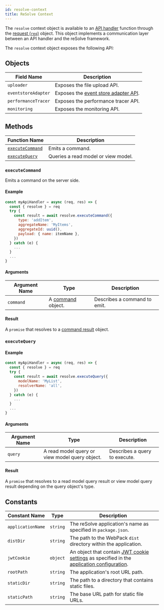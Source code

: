 ```yaml
---
id: resolve-context
title: ReSolve Context
---
```


The `resolve` context object is available to an [API handler](api-handler.md) function through the [request (`req`)](api-handler.md#request) object. This object implements a communication layer between an API handler and the reSolve framework.

The `resolve` context object exposes the following API:

## Objects

| Field Name          | Description                                                       |
| ------------------- | ----------------------------------------------------------------- |
| `uploader`          | Exposes the file upload API.                                      |
| `eventstoreAdapter` | Exposes the [event store adapter API](../event-store-adapter.md). |
| `performanceTracer` | Exposes the performance tracer API.                               |
| `monitoring`        | Exposes the monitoring API.                                       |

## Methods

| Function Name                       | Description                         |
| ----------------------------------- | ----------------------------------- |
| [`executeCommand`](#executecommand) | Emits a command.                    |
| [`executeQuery`](#executequery)     | Queries a read model or view model. |

### `executeCommand`

Emits a command on the server side.

#### Example

```js
const myApiHandler = async (req, res) => {
  const { resolve } = req
  try {
    const result = await resolve.executeCommand({
      type: 'addItem',
      aggregateName: 'MyItems',
      aggregateId: uuid(),
      payload: { name: itemName },
    })
  } catch (e) {
    ...
  }
  ...
}
```

#### Arguments

| Argument Name | Type                                              | Description                  |
| ------------- | ------------------------------------------------- | ---------------------------- |
| `command`     | A [command](../command.md#command-object) object. | Describes a command to emit. |

#### Result

A `promise` that resolves to a [command result](../command.md#command-result-object) object.

### `executeQuery`

#### Example

```js
const myApiHandler = async (req, res) => {
  const { resolve } = req
  try {
    const result = await resolve.executeQuery({
      modelName: 'MyList',
      resolverName: 'all',
    })
  } catch (e) {
    ...
  }
  ...
}
```

#### Arguments

| Argument Name | Type                                           | Description                   |
| ------------- | ---------------------------------------------- | ----------------------------- |
| `query `      | A read model query or view model query object. | Describes a query to execute. |

#### Result

A `promise` that resolves to a read model query result or view model query result depending on the query object's type.

## Constants

| Constant Name     | Type     | Description                                                                                                                                                                     |
| ----------------- | -------- | ------------------------------------------------------------------------------------------------------------------------------------------------------------------------------- |
| `applicationName` | `string` | The reSolve application's name as specified in `package.json`.                                                                                                                  |
| `distDir`         | `string` | The path to the WebPack `dist` directory within the application.                                                                                                                |
| `jwtCookie`       | `object` | An object that contain [JWT cookie settings](../../application-configuration.md#jwtcookie) as specified in the [application configuration](../../application-configuration.md). |
| `rootPath`        | `string` | The application's root URL path.                                                                                                                                                |
| `staticDir`       | `string` | The path to a directory that contains static files.                                                                                                                             |
| `staticPath`      | `string` | The base URL path for static file URLs.                                                                                                                                         |
